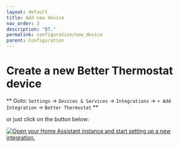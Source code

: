 ```yaml
---
layout: default
title: Add new device
nav_order: 3
description: "BT."
permalink: configuration/new_device
parent: Configuration
---
```


# Create a new Better Thermostat device

** Goto: `Settings` -> `Devices & Services` -> `Integrations` -> `+ Add Integration` -> `Better Thermostat` **

or just click on the button below:

<a href="https://my.home-assistant.io/redirect/config_flow_start/?domain=better_thermostat" target="_blank"><img src="https://my.home-assistant.io/badges/config_flow_start.svg" alt="Open your Home Assistant instance and start setting up a new integration." /></a>
